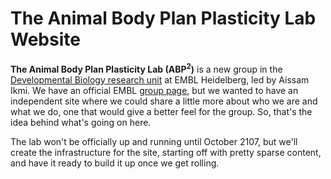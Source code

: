 # The Animal Body Plan Plasticity Lab Website

**The Animal Body Plan Plasticity Lab (ABP<sup>2</sup>)** is a new group in the [Developmental Biology research unit](https://www.embl.de/research/units/dev_biology/) at EMBL Heidelberg, led by Aissam Ikmi.  We have an official EMBL [group page](https://www.embl.de/research/units/dev_biology/arendt/index.html), but we wanted to have an independent site where we could share a little more about who we are and what we do, one that would give a better feel for the group.  So, that's the idea behind what's going on here.

The lab won't be officially up and running until October 2107, but we'll create the infrastructure for the site, starting off with pretty sparse content, and have it ready to build it up once we get rolling. 

